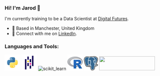 ### Hi! I'm Jarod 👋

I'm currently training to be a Data Scientist at [Digital Futures](https://digitalfutures.com/).

- 📍 Based in Manchester, United Kingdom
- 🤝 Connect with me on [LinkedIn](https://www.linkedin.com/in/jarod-wilson-4a18071a5/).

<h3 align="left">Languages and Tools:</h3>

<img src="https://raw.githubusercontent.com/github/explore/80688e429a7d4ef2fca1e82350fe8e3517d3494d/topics/python/python.png" width="50" height="50" /> <img src="https://raw.githubusercontent.com/devicons/devicon/2ae2a900d2f041da66e950e4d48052658d850630/icons/pandas/pandas-original.svg" width="50" height="50" /> <img src="https://upload.wikimedia.org/wikipedia/commons/0/05/Scikit_learn_logo_small.svg" alt="scikit_learn" width="50" height="50"/> <img src="https://raw.githubusercontent.com/github/explore/80688e429a7d4ef2fca1e82350fe8e3517d3494d/topics/r/r.png" width="50" height="50" /> <img src="https://raw.githubusercontent.com/github/explore/80688e429a7d4ef2fca1e82350fe8e3517d3494d/topics/postgresql/postgresql.png" width="45" height="45" /> <img src="https://www.tableau.com/sites/default/files/pages/tableaulogo_highres.png" width="180" height="45" /> 

